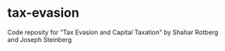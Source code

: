 # tax-evasion
Code reposity for "Tax Evasion and Capital Taxation" by Shahar Rotberg and Joseph Steinberg
